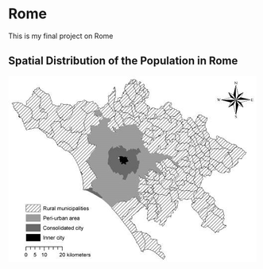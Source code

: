 # Rome

This is my final project on Rome

## Spatial Distribution of the Population in Rome 

![](llustrates-the-spatial-distribution-of-population-at-three-time-periods-in-Rome-In-1871.ppm.png)
